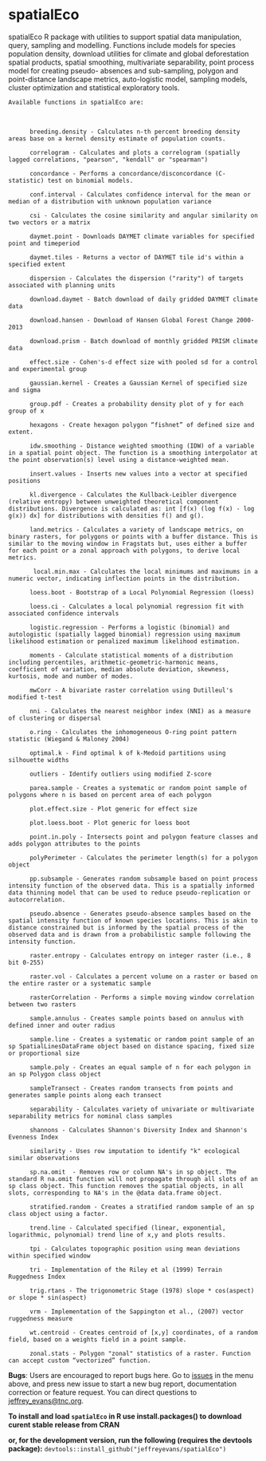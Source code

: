 # spatialEco

spatialEco R package with utilities to support spatial data manipulation, query, sampling
    and modelling. Functions include models for species population density, download
    utilities for climate and global deforestation spatial products, spatial
    smoothing, multivariate separability, point process model for creating pseudo-
    absences and sub-sampling, polygon and point-distance landscape metrics,
    auto-logistic model, sampling models, cluster optimization and statistical
    exploratory tools.
    
    Available functions in spatialEco are:

​

          breeding.density - Calculates n-th percent breeding density areas base on a kernel density estimate of population counts.     

          correlogram - Calculates and plots a correlogram (spatially lagged correlations, "pearson", "kendall" or "spearman")

          concordance - Performs a concordance/disconcordance (C-statistic) test on binomial models.

          conf.interval - Calculates confidence interval for the mean or median of a distribution with unknown population variance

          csi - Calculates the cosine similarity and angular similarity on two vectors or a matrix

          daymet.point - Downloads DAYMET climate variables for specified point and timeperiod

          daymet.tiles - Returns a vector of DAYMET tile id's within a specified extent

          dispersion - Calculates the dispersion ("rarity") of targets associated with planning units

          download.daymet - Batch download of daily gridded DAYMET climate data    

          download.hansen - Download of Hansen Global Forest Change 2000-2013  

          download.prism - Batch download of monthly gridded PRISM climate data

          effect.size - Cohen's-d effect size with pooled sd for a control and experimental group   

          gaussian.kernel - Creates a Gaussian Kernel of specified size and sigma

          group.pdf - Creates a probability density plot of y for each group of x           

          hexagons - Create hexagon polygon “fishnet” of defined size and extent.             

          idw.smoothing - Distance weighted smoothing (IDW) of a variable in a spatial point object. The function is a smoothing interpolator at the point observation(s) level using a distance-weighted mean.   

          insert.values - Inserts new values into a vector at specified positions   

          kl.divergence - Calculates the Kullback-Leibler divergence (relative entropy) between unweighted theoretical component distributions. Divergence is calculated as: int [f(x) (log f(x) - log g(x)) dx] for distributions with densities f() and g().       

          land.metrics - Calculates a variety of landscape metrics, on binary rasters, for polygons or points with a buffer distance. This is similar to the moving window in Fragstats but, uses either a buffer for each point or a zonal approach with polygons, to derive local metrics. 

           local.min.max - Calculates the local minimums and maximums in a numeric vector, indicating inflection points in the distribution.   

          loess.boot - Bootstrap of a Local Polynomial Regression (loess)

          loess.ci - Calculates a local polynomial regression fit with associated confidence intervals   

          logistic.regression - Performs a logistic (binomial) and autologistic (spatially lagged binomial) regression using maximum likelihood estimation or penalized maximum likelihood estimation.

          moments - Calculate statistical moments of a distribution including percentiles, arithmetic-geometric-harmonic means, coefficient of variation, median absolute deviation, skewness, kurtosis, mode and number of modes.    

          mwCorr - A bivariate raster correlation using Dutilleul's modified t-test           

          nni - Calculates the nearest neighbor index (NNI) as a measure of clustering or dispersal               

          o.ring - Calculates the inhomogeneous O-ring point pattern statistic (Wiegand & Maloney 2004)               

          optimal.k - Find optimal k of k-Medoid partitions using silhouette widths  

          outliers - Identify outliers using modified Z-score  

          parea.sample - Creates a systematic or random point sample of polygons where n is based on percent area of each polygon

          plot.effect.size - Plot generic for effect size

          plot.loess.boot - Plot generic for loess boot     

          point.in.poly - Intersects point and polygon feature classes and adds polygon attributes to the points     

          polyPerimeter - Calculates the perimeter length(s) for a polygon object

          pp.subsample - Generates random subsample based on point process intensity function of the observed data. This is a spatially informed data thinning model that can be used to reduce pseudo-replication or autocorrelation.  

          pseudo.absence - Generates pseudo-absence samples based on the spatial intensity function of known species locations. This is akin to distance constrained but is informed by the spatial process of the observed data and is drawn from a probabilistic sample following the intensity function.       

          raster.entropy - Calculates entropy on integer raster (i.e., 8 bit 0-255)  

          raster.vol - Calculates a percent volume on a raster or based on the entire raster or a systematic sample

          rasterCorrelation - Performs a simple moving window correlation between two rasters

          sample.annulus - Creates sample points based on annulus with defined inner and outer radius

          sample.line - Creates a systematic or random point sample of an sp SpatialLinesDataFrame object based on distance spacing, fixed size or proportional size

          sample.poly - Creates an equal sample of n for each polygon in an sp Polygon class object

          sampleTransect - Creates random transects from points and generates sample points along each transect

          separability - Calculates variety of univariate or multivariate separability metrics for nominal class samples  

          shannons - Calculates Shannon's Diversity Index and Shannon's Evenness Index

          similarity - Uses row imputation to identify "k" ecological similar observations     

          sp.na.omit  - Removes row or column NA's in sp object. The standard R na.omit function will not propagate through all slots of an sp class object. This function removes the spatial objects, in all slots, corresponding to NA's in the @data data.frame object.        

          stratified.random - Creates a stratified random sample of an sp class object using a factor.

          trend.line - Calculated specified (linear, exponential, logarithmic, polynomial) trend line of x,y and plots results.       

          tpi - Calculates topographic position using mean deviations within specified window  

          tri - Implementation of the Riley et al (1999) Terrain Ruggedness Index

          trig.rtans - The trigonometric Stage (1978) slope * cos(aspect) or slope * sin(aspect)

          vrm - Implementation of the Sappington et al., (2007) vector ruggedness measure

          wt.centroid - Creates centroid of [x,y] coordinates, of a random field, based on a weights field in a point sample.      

          zonal.stats - Polygon "zonal" statistics of a raster. Function can accept custom “vectorized” function. 


**Bugs**: Users are encouraged to report bugs here. Go to [issues](https://github.com/jeffreyevans/spatialEco/issues) in the menu above, and press new issue to start a new bug report, documentation correction or feature request. You can direct questions to <jeffrey_evans@tnc.org>.

**To install and load `spatialEco` in R use install.packages() to download curent stable release from CRAN** 

**or, for the development version, run the following (requires the devtools package):**
`devtools::install_github("jeffreyevans/spatialEco")`
